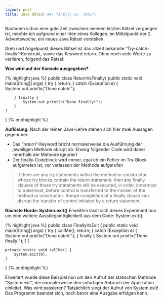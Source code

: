```yaml
---
layout: post
title: Java Rätsel #4: finally vs. return
---
```





Nachdem schon eine gute Zeit zwischen meinem letzten Rätsel vergangen ist, möchte ich aufgrund einer Idee eines Kollegen, im Mittelpunkt der 2. Adventswoche, ein neues Java Rätsel vorstellen.

Dreh und Angelpunkt dieses Rätsel ist das allzeit bekannte “Try-catch-finally”-Konstrukt, sowie das Keyword return.
Ohne noch viele Worte zu verlieren, folgend das Rätsel:

<strong>Was wird auf der Konsole ausgegeben?</strong>

{% highlight java %}
public class ReturnVsFinally{
    public static void main(String[] args) {
        try {
            return;
        } catch (Exception e) {
            System.out.println("Done catch!");
 
        } finally {
            System.out.println("Done finally!");
        }
    }
}
{% endhighlight %}

<strong>Auflösung:</strong>
Nach der reinen Java-Lehre stehen sich hier zwei Aussagen gegenüber:
* Das “return”-Keyword bricht normalerweise die Ausführung der jeweiligen Methode abrupt ab. Etwaig folgender Code wird dabei innerhalb der Methode ignoriert
* Der finally-Codeblock wird immer, egal ob ein Fehler im Try-Block aufgetreten ist, vor verlassen der Methode aufgerufen

<blockquote>
if there are any try statements within the method or constructor whose try blocks contain the return statement, then any finally clauses of those try statements will be executed, in order, innermost to outermost, before control is transferred to the invoker of the method or constructor. Abrupt completion of a finally clause can disrupt the transfer of control initiated by a
return statement.
</blockquote>

<strong>Nächste Hürde: System.exit()</strong>
Erweitern lässt sich dieses Experiment nun um eine weitere Ausstiegsmöglichkeit aus dem Code: System.exit();

{% highlight java %}
public class FinallyVsExit {
    public static void main(String[] args) {
        try {
            callMe();
            return;
        } catch (Exception e) {
            System.out.println("Done catch!");
        } finally {
            System.out.println("Done finally!");
        }
    }
 
    private static void callMe() {
        System.exit(0);
    }
}
{% endhighlight %}

Erweitert wurde diese Beispiel nun um den Aufruf der statischen Methode “System.exit”, die normalerweise den sofortigen Abbruch der Applikation einleitet.
Was wird passieren? Tatsächlich siegt der Aufruf von System.exit! Das Programm beendet sich, noch bevor eine Ausgabe erfolgen kann.
